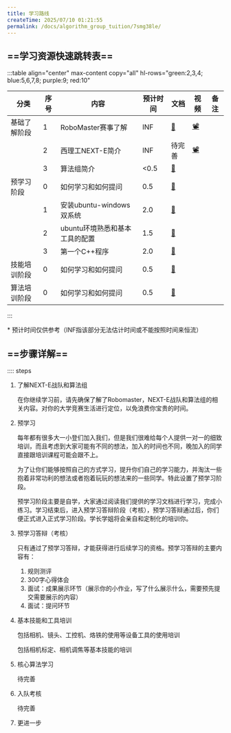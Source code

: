 ```yaml
---
title: 学习路线
createTime: 2025/07/10 01:21:55
permalink: /docs/algorithm_group_tuition/7smg38le/
---
```

<!--
 *  _   _  _______   _______   _____  
 * | \ | ||  ___\ \ / /_   _| |  ___| 
 * |  \| || |__  \ V /  | |   | |__   
 * | . ` ||  __| /   \  | |   |  __|  
 * | |\  || |___/ /^\ \ | |   | |___  
 * \_| \_/\____/\/   \/ \_/   \____/  
 * 
 * @Author: ziyu (Chen Zhaoyu)
 * @Date: 2025-07-10 01:21:55
 * @LastEditors: ziyu (Chen Zhaoyu)
 * @LastEditTime: 2025-07-10 01:22:30
 * @Description: 
 * Copyright (c) 2025 by XAUT NEXT-E/ziyu, All Rights Reserved. 
-->


## ==学习资源快速跳转表==
:::table align="center" max-content copy="all" hl-rows="green:2,3,4; blue:5,6,7,8; purple:9; red:10"

| 分类 | 序号 | 内容 | 预计时间 | 文档 | 视频 | 备注 |
|-----|-----|-----|-----|-----|-----|-----|
| 基础了解阶段 | 1 | RoboMaster赛事了解 | INF | [📑](https://www.robomaster.com/zh-CN) | [📽️](https://space.bilibili.com/20554233) | |
|    | 2 | 西理工NEXT-E简介 | INF | 待完善 | [📽️](https://space.bilibili.com/1289802205) | |
|    | 3 | 算法组简介  | <0.5 | [📑](./1.欢迎来到算法组.md) | | |
| 预学习阶段 | 0 | 如何学习和如何提问 | 0.5 | [📑](./2.%20预学习部分/0.如何学习和如何提问.md) | | |
|    | 1 | 安装ubuntu-windows双系统 | 2.0 | [📑](./2.%20预学习部分/1.安装ubuntu-windows双系统.md) | | |
|    | 2 | ubuntu环境熟悉和基本工具的配置 | 1.5 | [📑](./2.%20预学习部分/2.ubuntu环境熟悉和基本工具配置.md) | | |
|    | 3 | 第一个C++程序 | 2.0 | [📑](./2.%20预学习部分/3.第一个C++程序.md) | | |
| 技能培训阶段 | 0 | 如何学习和如何提问 | 0.5 | [📑](./2.%20预学习部分/0.如何学习和如何提问.md) | | |
| 算法培训阶段 | 0 | 如何学习和如何提问 | 0.5 | [📑](./2.%20预学习部分/0.如何学习和如何提问.md) | | |
:::

\* 预计时间仅供参考（INF指该部分无法估计时间或不能按照时间来恒流）

## ==步骤详解==

:::: steps

1. 了解NEXT-E战队和算法组

    在你继续学习前，请先确保了解了Robomaster，NEXT-E战队和算法组的相关内容。对你的大学竞赛生活进行定位，以免浪费你宝贵的时间。


2. 预学习

    每年都有很多大一小登们加入我们，但是我们很难给每个人提供一对一的细致培训，而且考虑到大家可能有不同的想法，加入的时间也不同，晚加入的同学直接跟培训课程可能会跟不上。
    
    为了让你们能够按照自己的方式学习，提升你们自己的学习能力，并淘汰一些抱着非常功利的想法或者抱着玩玩的想法来的一些同学。特此设置了预学习阶段。

    预学习阶段主要是自学，大家通过阅读我们提供的学习文档进行学习，完成小练习。学习结束后，进入预学习答辩阶段（考核），预学习答辩通过后，你们便正式进入正式学习阶段。学长学姐将会亲自和定制化的培训你。

3. 预学习答辩（考核）
    
    只有通过了预学习答辩，才能获得进行后续学习的资格。预学习答辩的主要内容有：

    1. 规则测评
    2. 300字心得体会
    3. 面试：成果展示环节（展示你的小作业，写了什么展示什么，需要预先提交需要展示的内容）
    4. 面试：提问环节

4. 基本技能和工具培训
    
    包括相机、镜头、工控机、烙铁的使用等设备工具的使用培训

    包括相机标定、相机调焦等基本技能的培训

5. 核心算法学习

    待完善

6. 入队考核

    待完善

7. 更进一步

